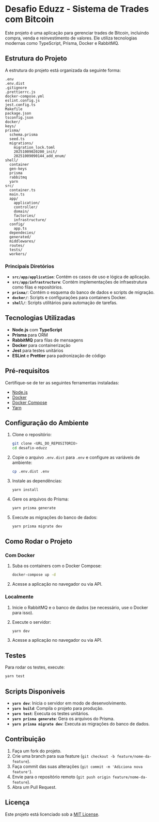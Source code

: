 # Desafio Eduzz - Sistema de Trades com Bitcoin

Este projeto é uma aplicação para gerenciar trades de Bitcoin, incluindo compra, venda e reinvestimento de valores. Ele utiliza tecnologias modernas como TypeScript, Prisma, Docker e RabbitMQ.

## Estrutura do Projeto

A estrutura do projeto está organizada da seguinte forma:

```
.env
.env.dist
.gitignore
.prettierrc.js
docker-compose.yml
eslint.config.js
jest.config.ts
Makefile
package.json
tsconfig.json
docker/
keys/
prisma/
  schema.prisma
  seed.ts
  migrations/
    migration_lock.toml
    20251009020200_init/
    20251009090144_add_enum/
shell/
  container
  gen-keys
  prisma
  rabbitmq
  yarn
src/
  container.ts
  main.ts
  app/
    application/
    controller/
    domain/
    factories/
    infrastructure/
  config/
    app.ts
  dependecies/
  generated/
  middlewares/
  routes/
  tests/
  workers/
```

### Principais Diretórios

- **`src/app/application`**: Contém os casos de uso e lógica de aplicação.
- **`src/app/infrastructure`**: Contém implementações de infraestrutura como filas e repositórios.
- **`prisma/`**: Contém o esquema do banco de dados e scripts de migração.
- **`docker/`**: Scripts e configurações para containers Docker.
- **`shell/`**: Scripts utilitários para automação de tarefas.

## Tecnologias Utilizadas

- **Node.js** com **TypeScript**
- **Prisma** para ORM
- **RabbitMQ** para filas de mensagens
- **Docker** para containerização
- **Jest** para testes unitários
- **ESLint** e **Prettier** para padronização de código

## Pré-requisitos

Certifique-se de ter as seguintes ferramentas instaladas:

- [Node.js](https://nodejs.org/)
- [Docker](https://www.docker.com/)
- [Docker Compose](https://docs.docker.com/compose/)
- [Yarn](https://yarnpkg.com/)

## Configuração do Ambiente

1. Clone o repositório:

   ```bash
   git clone <URL_DO_REPOSITORIO>
   cd desafio-eduzz
   ```

2. Copie o arquivo `.env.dist` para `.env` e configure as variáveis de ambiente:

   ```bash
   cp .env.dist .env
   ```

3. Instale as dependências:

   ```bash
   yarn install
   ```

4. Gere os arquivos do Prisma:

   ```bash
   yarn prisma generate
   ```

5. Execute as migrações do banco de dados:

   ```bash
   yarn prisma migrate dev
   ```

## Como Rodar o Projeto

### Com Docker

1. Suba os containers com o Docker Compose:

   ```bash
   docker-compose up -d
   ```

2. Acesse a aplicação no navegador ou via API.

### Localmente

1. Inicie o RabbitMQ e o banco de dados (se necessário, use o Docker para isso).
2. Execute o servidor:

   ```bash
   yarn dev
   ```

3. Acesse a aplicação no navegador ou via API.

## Testes

Para rodar os testes, execute:

```bash
yarn test
```

## Scripts Disponíveis

- **`yarn dev`**: Inicia o servidor em modo de desenvolvimento.
- **`yarn build`**: Compila o projeto para produção.
- **`yarn test`**: Executa os testes unitários.
- **`yarn prisma generate`**: Gera os arquivos do Prisma.
- **`yarn prisma migrate dev`**: Executa as migrações do banco de dados.

## Contribuição

1. Faça um fork do projeto.
2. Crie uma branch para sua feature (`git checkout -b feature/nome-da-feature`).
3. Faça commit das suas alterações (`git commit -m 'Adiciona nova feature'`).
4. Envie para o repositório remoto (`git push origin feature/nome-da-feature`).
5. Abra um Pull Request.

## Licença

Este projeto está licenciado sob a [MIT License](LICENSE).